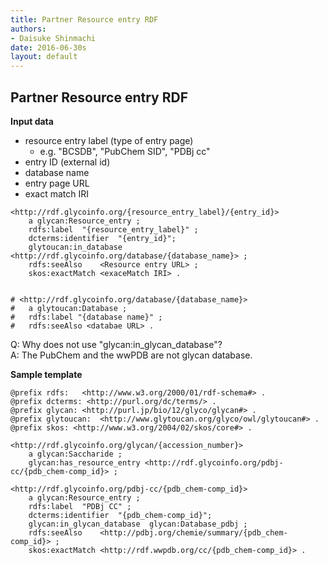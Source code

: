 ```yaml
---
title: Partner Resource entry RDF
authors:
- Daisuke Shinmachi
date: 2016-06-30s
layout: default
---
```



## Partner Resource entry RDF

**Input data**

* resource entry label (type of entry page) 
	* e.g. "BCSDB", "PubChem SID", "PDBj cc"
* entry ID (external id)
* database name
* entry page URL
* exact match IRI



```
<http://rdf.glycoinfo.org/{resource_entry_label}/{entry_id}>
	a glycan:Resource_entry ;
	rdfs:label	"{resource_entry_label}" ;
	dcterms:identifier	"{entry_id}";
	glytoucan:in_database <http://rdf.glycoinfo.org/database/{database_name}> ;
	rdfs:seeAlso	<Resource entry URL> ;
	skos:exactMatch	<exaceMatch IRI> .


# <http://rdf.glycoinfo.org/database/{database_name}> 
# 	a glytoucan:Database ;
# 	rdfs:label "{database name}" ;
# 	rdfs:seeAlso <databae URL> .
```

Q: Why does not use "glycan:in_glycan_database"?  
A: The PubChem and the wwPDB are not glycan database.




**Sample template**

```
@prefix rdfs:	<http://www.w3.org/2000/01/rdf-schema#> .
@prefix dcterms: <http://purl.org/dc/terms/> .
@prefix glycan:	<http://purl.jp/bio/12/glyco/glycan#> .
@prefix glytoucan:	<http://www.glytoucan.org/glyco/owl/glytoucan#> .
@prefix skos: <http://www.w3.org/2004/02/skos/core#> .

<http://rdf.glycoinfo.org/glycan/{accession_number}>
	a glycan:Saccharide ;
	glycan:has_resource_entry <http://rdf.glycoinfo.org/pdbj-cc/{pdb_chem-comp_id}> ;

<http://rdf.glycoinfo.org/pdbj-cc/{pdb_chem-comp_id}>
	a glycan:Resource_entry ;
	rdfs:label	"PDBj CC" ;
	dcterms:identifier	"{pdb_chem-comp_id}";
	glycan:in_glycan_database  glycan:Database_pdbj ;
	rdfs:seeAlso	<http://pdbj.org/chemie/summary/{pdb_chem-comp_id}> ;
	skos:exactMatch	<http://rdf.wwpdb.org/cc/{pdb_chem-comp_id}> .

```



